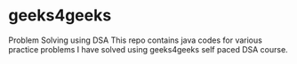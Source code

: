 # geeks4geeks
Problem Solving using DSA
This repo contains java codes for various practice problems I have solved using geeks4geeks self paced DSA course.
